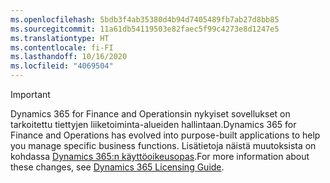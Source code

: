 ```yaml
---
ms.openlocfilehash: 5bdb3f4ab35380d4b94d7405489fb7ab27d8bb85
ms.sourcegitcommit: 11a61db54119503e82faec5f99c4273e8d1247e5
ms.translationtype: HT
ms.contentlocale: fi-FI
ms.lasthandoff: 10/16/2020
ms.locfileid: "4069504"
---
```

> [!IMPORTANT]
> <span data-ttu-id="77451-101">Dynamics 365 for Finance and Operationsin nykyiset sovellukset on tarkoitettu tiettyjen liiketoiminta-alueiden hallintaan.</span><span class="sxs-lookup"><span data-stu-id="77451-101">Dynamics 365 for Finance and Operations has evolved into purpose-built applications to help you manage specific business functions.</span></span> <span data-ttu-id="77451-102">Lisätietoja näistä muutoksista on kohdassa [Dynamics 365:n käyttöoikeusopas](https://mbs.microsoft.com/Files/public/365/Dynamics365LicensingGuide.pdf).</span><span class="sxs-lookup"><span data-stu-id="77451-102">For more information about these changes, see [Dynamics 365 Licensing Guide](https://mbs.microsoft.com/Files/public/365/Dynamics365LicensingGuide.pdf).</span></span>
 
